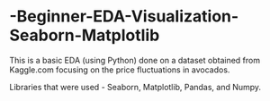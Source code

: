 # -Beginner-EDA-Visualization-Seaborn-Matplotlib

This is a basic EDA (using Python) done on a dataset obtained from Kaggle.com focusing on the price fluctuations in avocados. 

Libraries that were used - Seaborn, Matplotlib, Pandas, and Numpy. 
